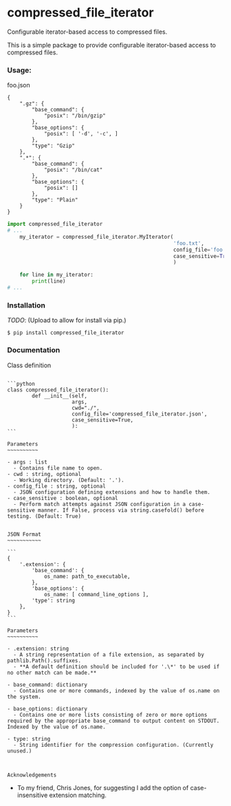 # compressed_file_iterator
Configurable iterator-based access to compressed files.

This is a simple package to provide configurable iterator-based access to compressed files.

### Usage:
foo.json
```
{
    ".gz": {
        "base_command": {
            "posix": "/bin/gzip"
        },
        "base_options": {
            "posix": [ '-d', '-c', ]
        },
        "type": "Gzip"
    },
    ".*": {
        "base_command": {
            "posix": "/bin/cat"
        },
        "base_options": {
            "posix": []
        },
        "type": "Plain"
    }
}
```

```py
import compressed_file_iterator
# ...
    my_iterator = compressed_file_iterator.MyIterator(
                                                      'foo.txt',
                                                      config_file='foo.json',
                                                      case_sensitive=True,
                                                      )

    for line in my_iterator:
        print(line)
# ...
```

### Installation

_TODO_: (Upload to allow for install via pip.)

```
$ pip install compressed_file_iterator
```

### Documentation
Class definition
~~~~~~~~~~~~~~~~

```python
class compressed_file_iterator():
        def __init__(self, 
                     args, 
                     cwd="./",
                     config_file='compressed_file_iterator.json',
                     case_sensitive=True,
                     ):
```

Parameters
~~~~~~~~~~

- args : list
  - Contains file name to open.
- cwd : string, optional
  - Working directory. (Default: '.').
- config_file : string, optional
  - JSON configuration defining extensions and how to handle them.
- case_sensitive : boolean, optional
  - Perform match attempts against JSON configuration in a case-sensitive manner. If False, process via string.casefold() before testing. (Default: True)


JSON Format
~~~~~~~~~~~

```
{
    '.extension': {
        'base_command': {
            os_name: path_to_executable,
        },
        'base_options': {
            os_name: [ command_line_options ],
        'type': string
    },
}
```

Parameters
~~~~~~~~~~

- .extension: string
  - A string representation of a file extension, as separated by pathlib.Path().suffixes.
  - **A default definition should be included for '.\*' to be used if no other match can be made.**

- base_command: dictionary
  - Contains one or more commands, indexed by the value of os.name on the system.

- base_options: dictionary
  - Contains one or more lists consisting of zero or more options required by the appropriate base_command to output content on STDOUT. Indexed by the value of os.name.

- type: string
  - String identifier for the compression configuration. (Currently unused.)



Acknowledgements
~~~~~~~~~~~~~~~~

- To my friend, Chris Jones, for suggesting I add the option of case-insensitive extension matching.


